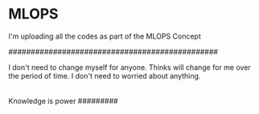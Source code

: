 # MLOPS
 I'm uploading all the codes as part of the MLOPS Concept

 ###############################################

 I don't need to change myself for anyone. Thinks will change for me over the period of time. I don't need to worried about anything. 

 ###### 
 Knowledge is power
 #########
